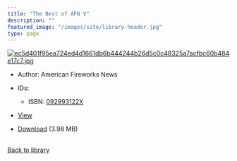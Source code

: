 ```yaml
---
title: "The Best of AFN V"
description: ""
featured_image: "/images/site/library-header.jpg"
type: page
---
```


<a href="https://drive.google.com/file/d/1fwwlAo23BybTBOBk_UkBRs6FsSEvKx2Z/view" target="_blank">![ec5d401f95ea724ed4d1661db6b444244b26d5c0c48325a7acfbc60b484e17c7.jpg](/images/library/ec5d401f95ea724ed4d1661db6b444244b26d5c0c48325a7acfbc60b484e17c7.jpg)</a>
* Author: American Fireworks News
* IDs:
  * ISBN: <a href="https://www.worldcat.org/isbn/092993122X" target="_blank">092993122X</a>
* <a href="https://drive.google.com/file/d/1fwwlAo23BybTBOBk_UkBRs6FsSEvKx2Z/view" target="_blank">View</a>

* [Download](https://drive.google.com/uc?export=download&id=1fwwlAo23BybTBOBk_UkBRs6FsSEvKx2Z) (3.98 MB)

<br />[Back to library](/library/)
